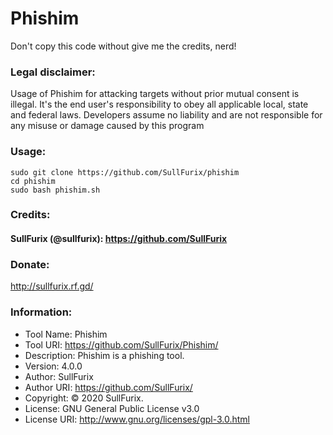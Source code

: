 # Phishim

Don't copy this code without give me the credits, nerd!

### Legal disclaimer:

Usage of Phishim for attacking targets without prior mutual consent is illegal. It's the end user's responsibility to obey all applicable local, state and federal laws. Developers assume no liability and are not responsible for any misuse or damage caused by this program

### Usage:
```
sudo git clone https://github.com/SullFurix/phishim
cd phishim
sudo bash phishim.sh
```
### Credits:

#### SullFurix (@sullfurix): https://github.com/SullFurix

### Donate:

http://sullfurix.rf.gd/

### Information:

* Tool Name: Phishim
* Tool URI: https://github.com/SullFurix/Phishim/
* Description: Phishim is a phishing tool.
* Version: 4.0.0
* Author: SullFurix
* Author URI: https://github.com/SullFurix/
* Copyright: © 2020 SullFurix.
* License: GNU General Public License v3.0
* License URI: http://www.gnu.org/licenses/gpl-3.0.html
